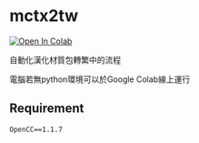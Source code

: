 # mctx2tw
[![Open In Colab](https://colab.research.google.com/assets/colab-badge.svg)](https://colab.research.google.com/github/watercatuwu/mctx2tw/blob/main/mctxpack2tw.ipynb)

自動化漢化材質包轉繁中的流程

電腦若無python環境可以於Google Colab線上運行

## Requirement

`OpenCC==1.1.7`
